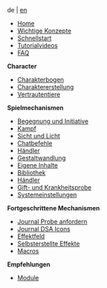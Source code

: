 
de | [en](Home)

* [Home](de-Home)
* [Wichtige Konzepte](de-wichtige-Konzepte)
* [Schnellstart](de-DSA_5_Welt_erstellen)
* [Tutorialvideos](de-tutorials)
* [FAQ](de-FAQ)

**Character**
* [Charakterbogen](de-Charakterbogen)
* [Charaktererstellung](de-Charaktererstellung)
* [Vertrautentiere](de-Vertrautentiere)

**Spielmechanismen**
* [Begegnung und Initiative](de-Begegnung_und_Initiative)
* [Kampf](de-Kampf)
* [Sicht und Licht](de-Sicht_und_Licht)
* [Chatbefehle](de-Chatbefehle)
* [Händler](de-Haendler)
* [Gestaltwandlung](de-Gestaltwandlung)
* [Eigene Inhalte](de-Eigene_Inhalte_erstellen)
* [Bibliothek](de-Bibliothek)
* [Händler](de-Haendler)
* [Gift- und Krankheitsprobe](de-Gift-und-Krankheitsprobe)
* [Systemeinstellungen](de-Systemeinstellungen)

**Fortgeschrittene Mechanismen**
* [Journal Probe anfordern](de-Journal-probe_anfordern)
* [Journal DSA Icons](de-Journal-DSA_Icons_Auge)
* [Effektfeld](de-Effekt_Feld)
* [Selbsterstellte Effekte](de-Status-Selbst-erstellte-Effekte)
* [Macros](de-Makro-Probe-anfordern)

**Empfehlungen**
* [Module](de-Module)



